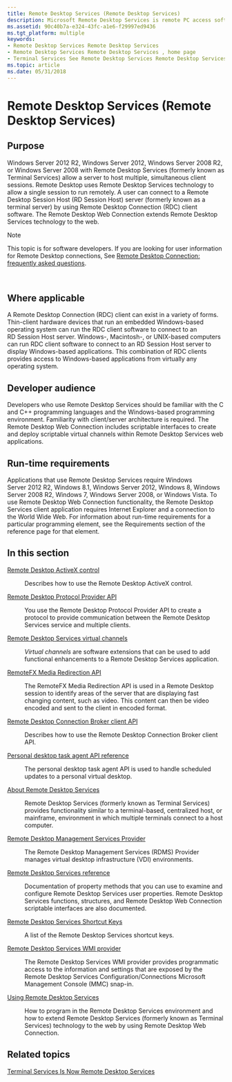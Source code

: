```yaml
---
title: Remote Desktop Services (Remote Desktop Services)
description: Microsoft Remote Desktop Services is remote PC access software that supports remote desktop access. Remote Desktop Services connects multiple clients to a Remote Desktop Session Host (RD Session Host) server.
ms.assetid: 90c40b7a-e324-43fc-a1e6-f29997ed9436
ms.tgt_platform: multiple
keywords:
- Remote Desktop Services Remote Desktop Services
- Remote Desktop Services Remote Desktop Services , home page
- Terminal Services See Remote Desktop Services Remote Desktop Services
ms.topic: article
ms.date: 05/31/2018
---
```


# Remote Desktop Services (Remote Desktop Services)

## Purpose

Windows Server 2012 R2, Windows Server 2012, Windows Server 2008 R2, or Windows Server 2008 with Remote Desktop Services (formerly known as Terminal Services) allow a server to host multiple, simultaneous client sessions. Remote Desktop uses Remote Desktop Services technology to allow a single session to run remotely. A user can connect to a Remote Desktop Session Host (RD Session Host) server (formerly known as a terminal server) by using Remote Desktop Connection (RDC) client software. The Remote Desktop Web Connection extends Remote Desktop Services technology to the web.

> [!Note]  
> This topic is for software developers. If you are looking for user information for Remote Desktop connections, See [Remote Desktop Connection: frequently asked questions](https://windows.microsoft.com/windows/remote-desktop-connection-faq#1TC=windows-8).

 

## Where applicable

A Remote Desktop Connection (RDC) client can exist in a variety of forms. Thin-client hardware devices that run an embedded Windows-based operating system can run the RDC client software to connect to an RD Session Host server. Windows-, Macintosh-, or UNIX-based computers can run RDC client software to connect to an RD Session Host server to display Windows-based applications. This combination of RDC clients provides access to Windows-based applications from virtually any operating system.

## Developer audience

Developers who use Remote Desktop Services should be familiar with the C and C++ programming languages and the Windows-based programming environment. Familiarity with client/server architecture is required. The Remote Desktop Web Connection includes scriptable interfaces to create and deploy scriptable virtual channels within Remote Desktop Services web applications.

## Run-time requirements

Applications that use Remote Desktop Services require Windows Server 2012 R2, Windows 8.1, Windows Server 2012, Windows 8, Windows Server 2008 R2, Windows 7, Windows Server 2008, or Windows Vista. To use Remote Desktop Web Connection functionality, the Remote Desktop Services client application requires Internet Explorer and a connection to the World Wide Web. For information about run-time requirements for a particular programming element, see the Requirements section of the reference page for that element.

## In this section

<dl> <dt>

[Remote Desktop ActiveX control](remote-desktop-activex-control.md)
</dt> <dd>

Describes how to use the Remote Desktop ActiveX control.

</dd> <dt>

[Remote Desktop Protocol Provider API](custom-remote-desktop-protocols.md)
</dt> <dd>

You use the Remote Desktop Protocol Provider API to create a protocol to provide communication between the Remote Desktop Services service and multiple clients.

</dd> <dt>

[Remote Desktop Services virtual channels](terminal-services-virtual-channels.md)
</dt> <dd>

*Virtual channels* are software extensions that can be used to add functional enhancements to a Remote Desktop Services application.

</dd> <dt>

[RemoteFX Media Redirection API](remotefx-api.md)
</dt> <dd>

The RemoteFX Media Redirection API is used in a Remote Desktop session to identify areas of the server that are displaying fast changing content, such as video. This content can then be video encoded and sent to the client in encoded format.

</dd> <dt>

[Remote Desktop Connection Broker client API](connection-broker-client-api.md)
</dt> <dd>

Describes how to use the Remote Desktop Connection Broker client API.

</dd> <dt>

[Personal desktop task agent API reference](task-agent-api-reference.md)
</dt> <dd>

The personal desktop task agent API is used to handle scheduled updates to a personal virtual desktop.

</dd> <dt>

[About Remote Desktop Services](about-terminal-services.md)
</dt> <dd>

Remote Desktop Services (formerly known as Terminal Services) provides functionality similar to a terminal-based, centralized host, or mainframe, environment in which multiple terminals connect to a host computer.

</dd> <dt>

[Remote Desktop Management Services Provider](rdms-api-reference.md)
</dt> <dd>

The Remote Desktop Management Services (RDMS) Provider manages virtual desktop infrastructure (VDI) environments.

</dd> <dt>

[Remote Desktop Services reference](terminal-services-reference.md)
</dt> <dd>

Documentation of property methods that you can use to examine and configure Remote Desktop Services user properties. Remote Desktop Services functions, structures, and Remote Desktop Web Connection scriptable interfaces are also documented.

</dd> <dt>

[Remote Desktop Services Shortcut Keys](terminal-services-shortcut-keys.md)
</dt> <dd>

A list of the Remote Desktop Services shortcut keys.

</dd> <dt>

[Remote Desktop Services WMI provider](terminal-services-wmi-provider.md)
</dt> <dd>

The Remote Desktop Services WMI provider provides programmatic access to the information and settings that are exposed by the Remote Desktop Services Configuration/Connections Microsoft Management Console (MMC) snap-in.

</dd> <dt>

[Using Remote Desktop Services](using-terminal-services.md)
</dt> <dd>

How to program in the Remote Desktop Services environment and how to extend Remote Desktop Services (formerly known as Terminal Services) technology to the web by using Remote Desktop Web Connection.

</dd> </dl>

## Related topics

<dl> <dt>

[Terminal Services Is Now Remote Desktop Services](terminal-services-is-now-remote-desktop-services.md)
</dt> </dl>

 

 




